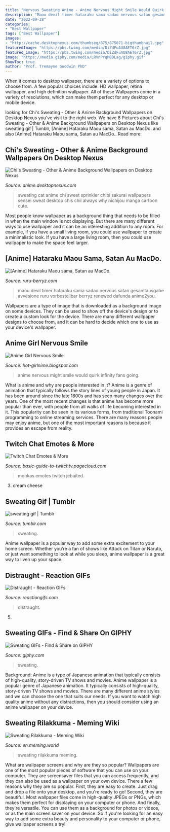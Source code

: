 ```yaml
---
title: "Nervous Sweating Anime - Anime Nervous Might Smile Would Quirk Infinity Fans Going"
description: "Maou devil timer hataraku sama sadao nervous satan gesamtausgabe avvesione ruru vorbestellbar berryz renewed dafunda anime2you"
date: "2022-09-28"
categories:
- "Best Wallpaper"
tags: ["Best Wallpaper"]
images:
- "http://cache.desktopnexus.com/thumbseg/875/875071-bigthumbnail.jpg"
featuredImage: "https://pbs.twimg.com/media/DiZdFuAU8AET6rZ.jpg"
featured_image: "https://pbs.twimg.com/media/DiZdFuAU8AET6rZ.jpg"
image: "https://media.giphy.com/media/LRVnPYqM8DLag/giphy.gif"
ShowToc: true
author: "Prof. Tremayne Goodwin PhD"
---
```



When it comes to desktop wallpaper, there are a variety of options to choose from. A few popular choices include: HD wallpaper, retina wallpaper, and high definition wallpaper. All of these Wallpapers come in a variety of resolutions, which can make them perfect for any desktop or mobile device. 

	

		
looking for Chi&#039;s Sweating - Other &amp; Anime Background Wallpapers on Desktop Nexus you've visit to the right web. We have 8 Pictures about Chi&#039;s Sweating - Other &amp; Anime Background Wallpapers on Desktop Nexus like sweating gif | Tumblr, [Anime] Hataraku Maou sama, Satan au MacDo. and also [Anime] Hataraku Maou sama, Satan au MacDo.. Read more:
		
    
## Chi&#039;s Sweating - Other &amp; Anime Background Wallpapers On Desktop Nexus

<img loading=lazy src="http://cache.desktopnexus.com/thumbseg/875/875071-bigthumbnail.jpg" onerror="this.onerror=null;this.src='https://tse4.mm.bing.net/th?id=OIP.rrQKoDi_Jll6M9WxIlvZggAAAA&amp;pid=15.1';" alt="Chi&#039;s Sweating - Other &amp; Anime Background Wallpapers on Desktop Nexus">

_Source: anime.desktopnexus.com_

>sweating cat anime chi sweet sprinkler chibi sakurai wallpapers sensei sweat desktop chis chii always why nichijou manga cartoon cute. 

	

Most people know wallpaper as a background thing that needs to be filled in when the main window is not displaying. But there are many different ways to use wallpaper and it can be an interesting addition to any room. For example, if you have a small living room, you could use wallpaper to create a minimalistic look. If you have a large living room, then you could use wallpaper to make the space feel larger.

    
## [Anime] Hataraku Maou Sama, Satan Au MacDo.

<img loading=lazy src="http://www.ruru-berryz.com/wp-content/uploads/2013/06/Hataraku-Maou-sama-71.jpg" onerror="this.onerror=null;this.src='https://tse4.mm.bing.net/th?id=OIP.ZqLdoXdstToYOiDBtlMl5QHaDv&amp;pid=15.1';" alt="[Anime] Hataraku Maou sama, Satan au MacDo.">

_Source: ruru-berryz.com_

>maou devil timer hataraku sama sadao nervous satan gesamtausgabe avvesione ruru vorbestellbar berryz renewed dafunda anime2you. 

	

Wallpapers are a type of image that is downloaded as a background image on some devices. They can be used to show off the device's design or to create a custom look for the device. There are many different wallpaper designs to choose from, and it can be hard to decide which one to use as your device's wallpaper.

    
## Anime Girl Nervous Smile

<img loading=lazy src="https://pbs.twimg.com/media/DiZdFuAU8AET6rZ.jpg" onerror="this.onerror=null;this.src='https://tse4.mm.bing.net/th?id=OIP.-ZWnhxcQWs94HfOOavxaggHaEK&amp;pid=15.1';" alt="Anime Girl Nervous Smile">

_Source: hot-girlnime.blogspot.com_

>anime nervous might smile would quirk infinity fans going. 

	

What is anime and why are people interested in it?
Anime is a genre of animation that typically follows the story lines of young people in Japan. It has been around since the late 1800s and has seen many changes over the years. One of the most recent changes is that anime has become more popular than ever, with people from all walks of life becoming interested in it. This popularity can be seen in its various forms, from traditional Toonami programming to online streaming services. There are many reasons people may enjoy anime, but one of the most important reasons is because it provides an escape from reality.

    
## Twitch Chat Emotes &amp; More

<img loading=lazy src="https://img.pagecloud.com/18OeP4OV9SSp7u-jq0QqItQZ8sQ=/300x0/filters:no_upscale()/basic-guide-to-twitchtv/images/monkas-o9d9a.png" onerror="this.onerror=null;this.src='https://tse2.mm.bing.net/th?id=OIP.LLLwjRRjP0MU8EqoW0KfnQAAAA&amp;pid=15.1';" alt="Twitch Chat Emotes &amp; More">

_Source: basic-guide-to-twitchtv.pagecloud.com_

>monkas emotes twitch jebaited. 

	

3. cream cheese 

    
## Sweating Gif | Tumblr

<img loading=lazy src="https://66.media.tumblr.com/27df919a3eff76f1c0b329e291319157/tumblr_pg5pi7e4TJ1tx45yjo1_500.gif" onerror="this.onerror=null;this.src='https://tse3.mm.bing.net/th?id=OIP.0uBjKcgqjY-FuVlx0hL4eAHaEK&amp;pid=15.1';" alt="sweating gif | Tumblr">

_Source: tumblr.com_

>sweating. 

	

Anime wallpaper is a popular way to add some extra excitement to your home screen. Whether you’re a fan of shows like Attack on Titan or Naruto, or just want something to look at while you sleep, anime wallpaper is a great way to liven up your space.

    
## Distraught - Reaction GIFs

<img loading=lazy src="https://www.reactiongifs.com/r/dstrght.gif" onerror="this.onerror=null;this.src='https://tse2.mm.bing.net/th?id=OIP.24wyt4HgF58zouryW3PEiwAAAA&amp;pid=15.1';" alt="Distraught - Reaction GIFs">

_Source: reactiongifs.com_

>distraught. 

	

5.

    
## Sweating GIFs - Find &amp; Share On GIPHY

<img loading=lazy src="https://media.giphy.com/media/LRVnPYqM8DLag/giphy.gif" onerror="this.onerror=null;this.src='https://tse3.mm.bing.net/th?id=OIP.BWbcgO2n4v8FL4FhuGNelwHaEJ&amp;pid=15.1';" alt="Sweating GIFs - Find &amp; Share on GIPHY">

_Source: giphy.com_

>sweating. 

	

Background: Anime is a type of Japanese animation that typically consists of high-quality, story-driven TV shows and movies.
Anime wallpaper is a popular genre of Japanese animation. It typically consists of high-quality, story-driven TV shows and movies. There are many different anime styles and we can choose the one that suits our needs. If you want to watch high quality anime without any distractions, then you should consider using an anime wallpaper on your device.

    
## Sweating Rilakkuma - Meming Wiki

<img loading=lazy src="https://en.meming.world/images/en/thumb/8/8f/Sweating_Rilakkuma.jpg/300px-Sweating_Rilakkuma.jpg" onerror="this.onerror=null;this.src='https://tse1.mm.bing.net/th?id=OIP.eoZT8SxkYUwGQyxh5div_wAAAA&amp;pid=15.1';" alt="Sweating Rilakkuma - Meming Wiki">

_Source: en.meming.world_

>sweating rilakkuma meming. 

	

What are wallpaper screens and why are they so popular?
Wallpapers are one of the most popular pieces of software that you can use on your computer. They are screensaver files that you can access frequently, and they can also be used as a wallpaper on your own device. There a few reasons why they are so popular. First, they are easy to create. Just drag and drop a file onto your desktop, and you're ready to go! Second, they are beautiful. Most wallpaper files come in high-quality JPEGs or PNGs, which makes them perfect for displaying on your computer or phone. And finally, they're versatile. You can use them as a background for photos or videos, or as the main screen saver on your device. So if you're looking for an easy way to add some extra beauty and personality to your computer or phone, give wallpaper screens a try!


